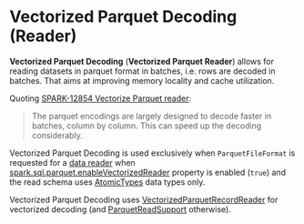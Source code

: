 # Vectorized Parquet Decoding (Reader)

**Vectorized Parquet Decoding** (**Vectorized Parquet Reader**) allows for reading datasets in parquet format in batches, i.e. rows are decoded in batches. That aims at improving memory locality and cache utilization.

Quoting [SPARK-12854 Vectorize Parquet reader](https://issues.apache.org/jira/browse/SPARK-12854):

> The parquet encodings are largely designed to decode faster in batches, column by column. This can speed up the decoding considerably.

Vectorized Parquet Decoding is used exclusively when `ParquetFileFormat` is requested for a [data reader](../datasources/parquet/ParquetFileFormat.md#buildReaderWithPartitionValues) when [spark.sql.parquet.enableVectorizedReader](../configuration-properties.md#spark.sql.parquet.enableVectorizedReader) property is enabled (`true`) and the read schema uses [AtomicTypes](../types/AtomicType.md) data types only.

Vectorized Parquet Decoding uses [VectorizedParquetRecordReader](../datasources/parquet/VectorizedParquetRecordReader.md) for vectorized decoding (and [ParquetReadSupport](../datasources/parquet/ParquetReadSupport.md) otherwise).
